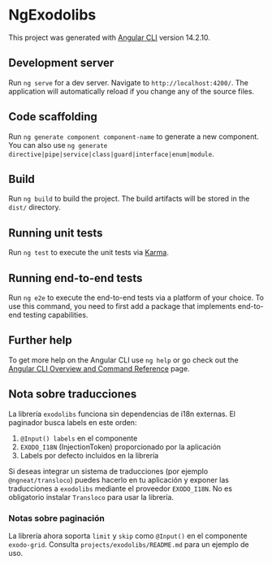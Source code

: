 # NgExodolibs

This project was generated with [Angular CLI](https://github.com/angular/angular-cli) version 14.2.10.

## Development server

Run `ng serve` for a dev server. Navigate to `http://localhost:4200/`. The application will automatically reload if you change any of the source files.

## Code scaffolding

Run `ng generate component component-name` to generate a new component. You can also use `ng generate directive|pipe|service|class|guard|interface|enum|module`.

## Build

Run `ng build` to build the project. The build artifacts will be stored in the `dist/` directory.

## Running unit tests

Run `ng test` to execute the unit tests via [Karma](https://karma-runner.github.io).

## Running end-to-end tests

Run `ng e2e` to execute the end-to-end tests via a platform of your choice. To use this command, you need to first add a package that implements end-to-end testing capabilities.

## Further help

To get more help on the Angular CLI use `ng help` or go check out the [Angular CLI Overview and Command Reference](https://angular.io/cli) page.


## Nota sobre traducciones

La librería `exodolibs` funciona sin dependencias de i18n externas. El paginador busca labels en este orden:

1. `@Input() labels` en el componente
2. `EXODO_I18N` (InjectionToken) proporcionado por la aplicación
3. Labels por defecto incluidos en la librería

Si deseas integrar un sistema de traducciones (por ejemplo `@ngneat/transloco`) puedes hacerlo en tu aplicación y exponer las traducciones a `exodolibs` mediante el proveedor `EXODO_I18N`. No es obligatorio instalar `Transloco` para usar la librería.

### Notas sobre paginación

La librería ahora soporta `limit` y `skip` como `@Input()` en el componente `exodo-grid`. Consulta `projects/exodolibs/README.md` para un ejemplo de uso.
